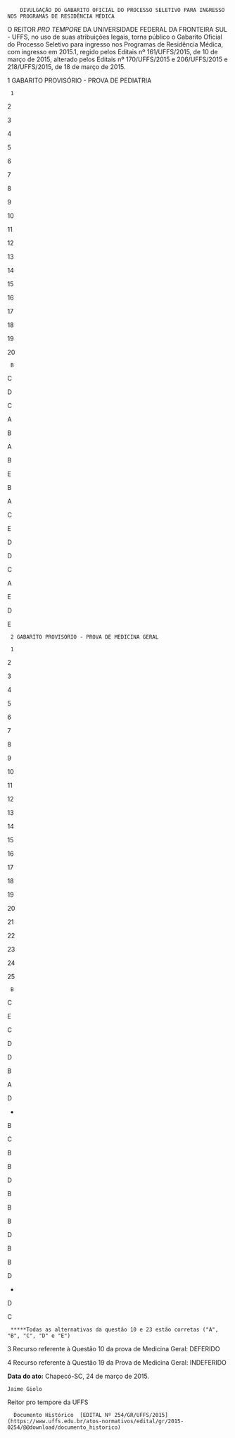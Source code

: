         DIVULGAÇÃO DO GABARITO OFICIAL DO PROCESSO SELETIVO PARA INGRESSO NOS PROGRAMAS DE RESIDÊNCIA MÉDICA  

O REITOR *PRO TEMPORE* DA UNIVERSIDADE FEDERAL DA FRONTEIRA SUL - UFFS, no uso de suas atribuições legais, torna público o Gabarito Oficial do Processo Seletivo para ingresso nos Programas de Residência Médica, com ingresso em 2015.1, regido pelos Editais nº 161/UFFS/2015, de 10 de março de 2015, alterado pelos Editais nº 170/UFFS/2015 e 206/UFFS/2015 e 218/UFFS/2015, de 18 de março de 2015.

 1 GABARITO PROVISÓRIO - PROVA DE PEDIATRIA

     1

   2

   3

   4

   5

   6

   7

   8

   9

   10

   11

   12

   13

   14

   15

   16

   17

   18

   19

   20

     B

   C

   D

   C

   A

   B

   A

   B

   E

   B

   A

   C

   E

   D

   D

   C

   A

   E

   D

   E

     2 GABARITO PROVISÓRIO - PROVA DE MEDICINA GERAL

     1

   2

   3

   4

   5

   6

   7

   8

   9

   10

   11

   12

   13

   14

   15

   16

   17

   18

   19

   20

   21

   22

   23

   24

   25

     B

   C

   E

   C

   D

   D

   B

   A

   D

   *

   B

   C

   B

   B

   D

   B

   B

   B

   D

   B

   B

   D

   *

   D

   C

     *****Todas as alternativas da questão 10 e 23 estão corretas ("A", "B", "C", "D" e "E")

 3 Recurso referente à Questão 10 da prova de Medicina Geral: DEFERIDO

 4 Recurso referente à Questão 19 da Prova de Medicina Geral: INDEFERIDO

  

   **Data do ato:** Chapecó-SC, 24 de março de 2015.   
 

    Jaime Giolo   
 Reitor pro tempore da UFFS 

      Documento Histórico  [EDITAL Nº 254/GR/UFFS/2015](https://www.uffs.edu.br/atos-normativos/edital/gr/2015-0254/@@download/documento_historico)     
      